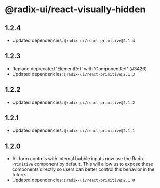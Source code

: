 # @radix-ui/react-visually-hidden

## 1.2.4

- Updated dependencies: `@radix-ui/react-primitive@2.1.4`

## 1.2.3

- Replace deprecated 'ElementRef' with 'ComponentRef' (#3426)
- Updated dependencies: `@radix-ui/react-primitive@2.1.3`

## 1.2.2

- Updated dependencies: `@radix-ui/react-primitive@2.1.2`

## 1.2.1

- Updated dependencies: `@radix-ui/react-primitive@2.1.1`

## 1.2.0

- All form controls with internal bubble inputs now use the Radix `Primitive` component by default. This will allow us to expose these components directly so users can better control this behavior in the future.
- Updated dependencies: `@radix-ui/react-primitive@2.1.0`
